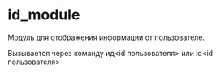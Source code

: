 # id_module
Модуль для отображения информации от пользователе.

Вызывается через команду ид<id пользователя> или id<id пользователя> 
